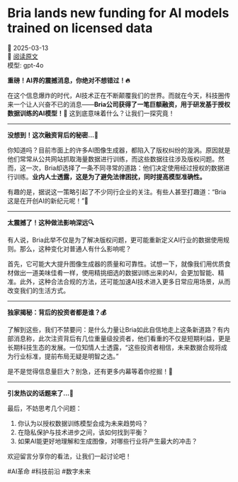 # Bria lands new funding for AI models trained on licensed data

📅 2025-03-13  
🔗 [阅读原文](https://techcrunch.com/2025/03/13/bria-lands-new-funding-for-ai-models-trained-on-licensed-data/)  
模型: gpt-4o

**重磅！AI界的震撼消息，你绝对不想错过！🔥**

在这个信息爆炸的时代，AI技术正在不断颠覆我们的世界。而就在今天，科技圈传来一个让人兴奋不已的消息——**Bria公司获得了一笔巨额融资，用于研发基于授权数据训练的AI模型！🤯** 这到底意味着什么？让我们一探究竟！

---

**没想到！这次融资背后的秘密...🧐**

你知道吗？目前市面上的许多AI图像生成器，都陷入了版权纠纷的漩涡。原因就是他们常常从公共网站抓取海量数据进行训练，而这些数据往往涉及版权问题。然而，这一次，Bria却选择了一条不同寻常的道路：他们决定使用经过授权的数据进行训练。**业内人士透露，这是为了避免法律困扰，同时提高模型准确性。**

有趣的是，据说这一策略引起了不少同行企业的关注。有些人甚至打趣道：“Bria这是在开创AI的新纪元呢！”🤣

---

**太震撼了！这种做法影响深远🔍**

有人说，Bria此举不仅是为了解决版权问题，更可能重新定义AI行业的数据使用规则。那么，这种变化对普通人有什么影响呢？

首先，它可能大大提升图像生成器的质量和可靠性。试想一下，就像我们用优质食材做出一道美味佳肴一样，使用精挑细选的数据训练出来的AI，会更加智能、精准。此外，这种合法合规的方法，还可能加速AI技术进入更多日常应用场景，从而改变我们的生活方式。

---

**独家揭秘：背后的投资者都是谁？💰**

了解到这些，我们不禁要问：是什么力量让Bria如此自信地走上这条新道路？有内部消息称，此次注资背后有几位重量级投资者，他们看重的不仅是短期利益，更是长期科技生态的发展。一位知情人士透露，“这些投资者相信，未来数据合规将成为行业标准，提前布局无疑是明智之选。”

是不是觉得信息量巨大？别急，还有更多内幕等着你挖掘！👀

---

**引发热议的话题来了...🤔**

最后，不妨思考几个问题：

1. 你认为以授权数据训练模型会成为未来趋势吗？
2. 在隐私保护与技术进步之间，该如何找到平衡？
3. 如果AI能更好地理解和生成图像，对哪些行业将产生最大的冲击？

欢迎留言分享你的看法，让我们一起讨论吧！

#AI革命 #科技前沿 #数字未来
